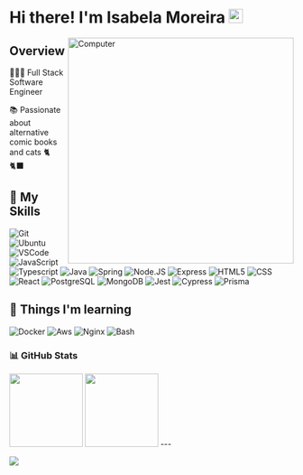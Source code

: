 # Hi there! I'm Isabela Moreira <img src="https://media.giphy.com/media/hvRJCLFzcasrR4ia7z/giphy.gif" width="25px">

<img src="https://raw.githubusercontent.com/MicaelliMedeiros/micaellimedeiros/master/image/computer-illustration.png" min-width="400px" max-width="400px" width="400px" align="right" alt="Computer">

## Overview
 👩🏻‍💻 Full Stack Software Engineer
 
 📚 Passionate about alternative comic books and cats 🐈‍ 🐈‍⬛

## 🚀 My Skills
  ![Git](https://img.shields.io/badge/-Git-333333?style=flat&logo=git)
  ![Ubuntu](https://img.shields.io/badge/-Ubuntu-333333?style=flat&logo=ubuntu)
  ![VSCode](https://img.shields.io/badge/-VSCode-333333?style=flat&logo=visual-studio-code&logoColor=007ACC)
  ![JavaScript](https://img.shields.io/badge/-JavaScript-333333?style=flat&logo=javascript)
  ![Typescript](https://img.shields.io/badge/-TypeScript-333333?style=flat&logo=typescript)
  ![Java](https://img.shields.io/badge/-Java-333333?style=flat&logo=java)
  ![Spring](https://img.shields.io/badge/Spring-333333?style=flat&logo=spring)
  ![Node.JS](https://img.shields.io/badge/-Node.JS-333333?style=flat&logo=Node.JS&logoColor=339933)
  ![Express](https://img.shields.io/badge/-Express-333333?style=flat&logo=Express&logoColor=#000000)
  ![HTML5](https://img.shields.io/badge/-HTML5-333333?style=flat&logo=HTML5)
  ![CSS](https://img.shields.io/badge/-CSS-333333?style=flat&logo=CSS3&logoColor=1572B6)
  ![React](https://img.shields.io/badge/-React-333333?style=flat&logo=react)
  ![PostgreSQL](https://img.shields.io/badge/-PostgreSQL-333333?style=flat&logo=postgreSQL&logoColor=4169E1)
  ![MongoDB](https://img.shields.io/badge/-MongoDB-333333?style=flat&logo=mongoDB)
  ![Jest](https://img.shields.io/badge/-Jest-333333?style=flat&logo=jest&logoColor=C21325)
  ![Cypress](https://img.shields.io/badge/-Cypress-333333?style=flat&logo=cypress&logoColor=17202C)
  ![Prisma](https://img.shields.io/badge/-Prisma-333333?style=flat&logo=prisma)
 
## 📖 Things I'm learning

   ![Docker](https://img.shields.io/badge/-Docker-333333?style=flat&logo=docker)
   ![Aws](https://img.shields.io/badge/-AWS-333333?style=flat&logo=amazon-aws)
   ![Nginx](https://img.shields.io/badge/-Nginx-333333?style=flat&logo=nginx)
   ![Bash](https://img.shields.io/badge/-Bash-333333?style=flat&logo=gnubash)
  
### 📊 GitHub Stats

<img src="https://github-readme-stats.vercel.app/api/top-langs/?username=beldmoreira&hide=shell&layout=compact&theme=dracula" height="130px"/>
  <img src="https://github-readme-stats.vercel.app/api?username=beldmoreira&theme=dracula&custom_title=Github%20Stats&include_all_commits=true&count_private=true&hide=contribs&show_icons=true&cache_seconds=3800" height="130px"/>
---
<p align="left">
  <a href="https://www.linkedin.com/in/belmoreira/" alt="Linkedin">
  <img src="https://img.shields.io/badge/-Linkedin-0e76a8?style=flat-square&logo=Linkedin&logoColor=white&link=https://www.linkedin.com/in/belmoreira/" /></a>
</p>  
